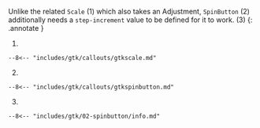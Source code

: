 Unlike the related `Scale` (1) which also takes an Adjustment, `SpinButton` (2) additionally needs a `step-increment` value to be defined for it to work. (3)
{: .annotate }

1.  

    --8<-- "includes/gtk/callouts/gtkscale.md"

2.  

    --8<-- "includes/gtk/callouts/gtkspinbutton.md"

3.  

    --8<-- "includes/gtk/02-spinbutton/info.md"
